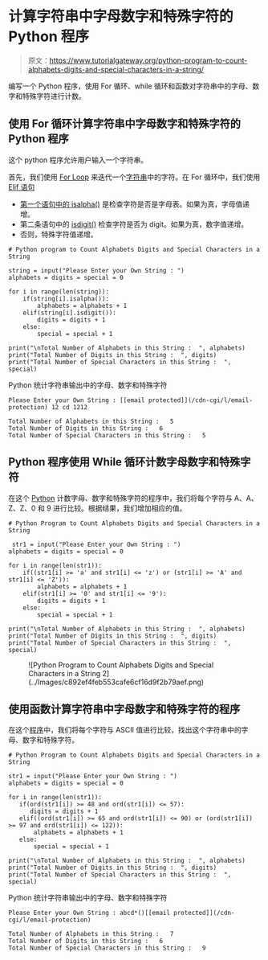 # 计算字符串中字母数字和特殊字符的 Python 程序

> 原文：<https://www.tutorialgateway.org/python-program-to-count-alphabets-digits-and-special-characters-in-a-string/>

编写一个 Python 程序，使用 For 循环、while 循环和函数对字符串中的字母、数字和特殊字符进行计数。

## 使用 For 循环计算字符串中字母数字和特殊字符的 Python 程序

这个 python 程序允许用户输入一个字符串。

首先，我们使用 [For Loop](https://www.tutorialgateway.org/python-for-loop/) 来迭代一个[字符串](https://www.tutorialgateway.org/python-string/)中的字符。在 For 循环中，我们使用 [Elif 语句](https://www.tutorialgateway.org/python-elif-statement/)

*   [第一个语句中的 isalpha()](https://www.tutorialgateway.org/python-isalpha/) 是检查字符是否是字母表。如果为真，字母值递增。
*   第二条语句中的 [isdigit()](https://www.tutorialgateway.org/python-isdigit/) 检查字符是否为 digit。如果为真，数字值递增。
*   否则，特殊字符值递增。

```
# Python program to Count Alphabets Digits and Special Characters in a String

string = input("Please Enter your Own String : ")
alphabets = digits = special = 0

for i in range(len(string)):
    if(string[i].isalpha()):
        alphabets = alphabets + 1
    elif(string[i].isdigit()):
        digits = digits + 1
    else:
        special = special + 1

print("\nTotal Number of Alphabets in this String :  ", alphabets)
print("Total Number of Digits in this String :  ", digits)
print("Total Number of Special Characters in this String :  ", special)
```

Python 统计字符串输出中的字母、数字和特殊字符

```
Please Enter your Own String : [[email protected]](/cdn-cgi/l/email-protection) 12 cd 1212

Total Number of Alphabets in this String :   5
Total Number of Digits in this String :   6
Total Number of Special Characters in this String :   5
```

## Python 程序使用 While 循环计数字母数字和特殊字符

在这个 [Python](https://www.tutorialgateway.org/python-tutorial/) 计数字母、数字和特殊字符的程序中，我们将每个字符与 A、A、Z、Z、0 和 9 进行比较。根据结果，我们增加相应的值。

```
# Python Program to Count Alphabets Digits and Special Characters in a String

 str1 = input("Please Enter your Own String : ")
alphabets = digits = special = 0

for i in range(len(str1)):
    if((str1[i] >= 'a' and str1[i] <= 'z') or (str1[i] >= 'A' and str1[i] <= 'Z')): 
        alphabets = alphabets + 1 
    elif(str1[i] >= '0' and str1[i] <= '9'):
        digits = digits + 1
    else:
        special = special + 1

print("\nTotal Number of Alphabets in this String :  ", alphabets)
print("Total Number of Digits in this String :  ", digits)
print("Total Number of Special Characters in this String :  ", special)
```

<figure class="wp-block-image">![Python Program to Count Alphabets Digits and Special Characters in a String 2](../Images/c892ef4feb553cafe6cf16d9f2b79aef.png)</figure>

## 使用函数计算字符串中字母数字和特殊字符的程序

在这个[程序](https://www.tutorialgateway.org/python-programming-examples/)中，我们将每个字符与 ASCII 值进行比较，找出这个字符串中的字母、数字和特殊字符。

 ```
# Python Program to Count Alphabets Digits and Special Characters in a String

str1 = input("Please Enter your Own String : ")
alphabets = digits = special = 0

for i in range(len(str1)):
    if(ord(str1[i]) >= 48 and ord(str1[i]) <= 57): 
       digits = digits + 1 
    elif((ord(str1[i]) >= 65 and ord(str1[i]) <= 90) or (ord(str1[i]) >= 97 and ord(str1[i]) <= 122)):
        alphabets = alphabets + 1
    else:
        special = special + 1

print("\nTotal Number of Alphabets in this String :  ", alphabets)
print("Total Number of Digits in this String :  ", digits)
print("Total Number of Special Characters in this String :  ", special)
```

Python 统计字符串输出中的字母、数字和特殊字符

```
Please Enter your Own String : abcd*()[[email protected]](/cdn-cgi/l/email-protection)

Total Number of Alphabets in this String :   7
Total Number of Digits in this String :   6
Total Number of Special Characters in this String :   9
```